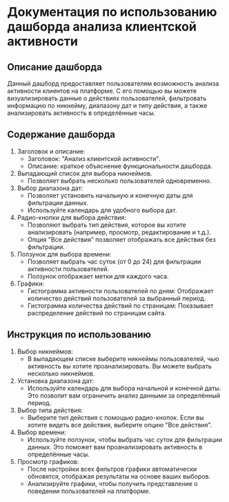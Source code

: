 # Документация по использованию дашборда анализа клиентской активности
## Описание дашборда
Данный дашборд предоставляет пользователям возможность анализа активности клиентов на платформе. 
С его помощью вы можете визуализировать данные о действиях пользователей, фильтровать информацию по никнейму, диапазону дат и типу действия, а также анализировать активность в определённые часы.
## Содержание дашборда
1. Заголовок и описание:
   * Заголовок: "Анализ клиентской активности".
   * Описание: краткое объяснение функциональности дашборда.
2. Выпадающий список для выбора никнеймов.
   * Позволяет выбрать несколько пользователей одновременно.
3. Выбор диапазона дат:
   * Позволяет установить начальную и конечную даты для фильтрации данных.
   * Используйте календарь для удобного выбора дат.
4. Радио-кнопки для выбора действия:
   * Позволяют выбрать тип действия, которое вы хотите анализировать (например, просмотр, редактирование и т.д.).
   * Опция "Все действия" позволяет отображать все действия без фильтрации.
5. Ползунок для выбора времени:
   * Позволяет выбрать час суток (от 0 до 24) для фильтрации активности пользователей.
   * Ползунок отображает метки для каждого часа.
6. Графики:
   * Гистограмма активности пользователей по дням: Отображает количество действий пользователей за выбранный период.
   * Гистограмма количества действий по страницам: Показывает распределение действий по страницам сайта.
## Инструкция по использованию
1. Выбор никнеймов:
   * В выпадающем списке выберите никнеймы пользователей, чью активность вы хотите проанализировать. Вы можете выбрать несколько никнеймов.
2. Установка диапазона дат:
   * Используйте календарь для выбора начальной и конечной даты. Это позволит вам ограничить анализ данными за определённый период.
3. Выбор типа действия:
   * Выберите тип действия с помощью радио-кнопок. Если вы хотите видеть все действия, выберите опцию "Все действия".
4. Выбор времени:
   * Используйте ползунок, чтобы выбрать час суток для фильтрации данных. Это поможет вам проанализировать активность в определённые часы.
5. Просмотр графиков:
   * После настройки всех фильтров графики автоматически обновятся, отображая результаты на основе ваших выборов.
   * Анализируйте графики, чтобы получить представление о поведении пользователей на платформе.
